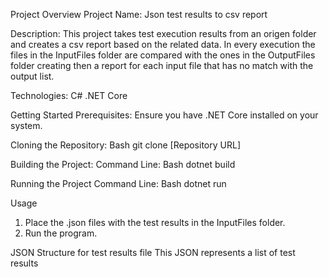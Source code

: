Project Overview
Project Name: Json test results to csv report

Description:
This project takes test execution results from an origen folder and creates a csv report based on the related data.
In every execution the files in the InputFiles folder are compared with the ones in the OutputFiles folder creating then a report for each input file that has no match with the output list.

Technologies:
C#
.NET Core

Getting Started
Prerequisites:
Ensure you have .NET Core installed on your system.

Cloning the Repository:
Bash
git clone [Repository URL]

Building the Project:
Command Line:
Bash
dotnet build

Running the Project
Command Line:
Bash
dotnet run

Usage
1. Place the .json files with the test results in the InputFiles folder.
2. Run the program.

JSON Structure for test results file
This JSON represents a list of test results

